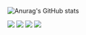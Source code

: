 ![Anurag's GitHub stats](https://github-readme-stats.vercel.app/api?username=jaegwans&show_icons=true&theme=default)

<img src="https://img.shields.io/badge/ReactNative-9cf?style=flat-square&logo=react&logoColor=white"/> <img src="https://img.shields.io/badge/javascript-yellow?style=flat-square&logo=javascript&logoColor=white"/>  <img src="https://img.shields.io/badge/node.js-green?style=flat-square&logo=node.js&logoColor=white"/> <img src="https://img.shields.io/badge/red?style=flat-square&logo=flash-cs3&logoColor=white"/>
